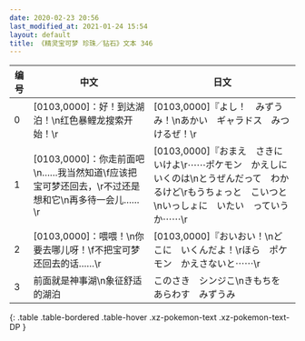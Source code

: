 ```yaml
---
date: 2020-02-23 20:56
last_modified_at: 2021-01-24 15:54
layout: default
title: 《精灵宝可梦 珍珠／钻石》文本 346
---
```

| 编号 | 中文 | 日文 |
| ---- | ---- | ---- |
| 0 | [0103,0000]：好！到达湖泊！\n红色暴鲤龙搜索开始！\r | [0103,0000]『よし！　みずうみ！\nあかい　ギャラドス　みつけるぜ！\r |
| 1 | [0103,0000]：你走前面吧\n……我当然知道\f应该把宝可梦还回去，\r不过还是想和它\n再多待一会儿……\r | [0103,0000]『おまえ　さきにいけよ\r⋯⋯ポケモン　かえしに　いくのは\nとうぜんだって　わかるけど\rもうちょっと　こいつと\nいっしょに　いたい　っていうか⋯⋯\r |
| 2 | [0103,0000]：喂喂！\n你要去哪儿呀！\f不把宝可梦还回去的话……\r | [0103,0000]『おいおい！\nどこに　いくんだよ！\rほら　ポケモン　かえさないと⋯⋯\r |
| 3 | 前面就是神事湖\n象征舒适的湖泊 | このさき　シンジこ\nきもちを　あらわす　みずうみ |
{: .table .table-bordered .table-hover .xz-pokemon-text .xz-pokemon-text-DP }